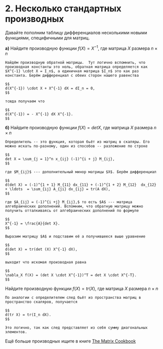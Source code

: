 # 2. Несколько стандартных производных


Давайте пополним таблицу дифференциалов несколькими новыми функциями, специфичными для матриц.


__а)__ Найдите производную функции $f(X) = X^{-1}$, где матрица $X$ размера $n \times n$


```{dropdown} Решение
Найдём производную обратной матрицы.  Тут логично вспомнить, что производная константы это ноль, обратная матрица определяется как $X^{-1} \cdot X = I_n$, а единичная матрица $I_n$ это как раз константа. Берём дифференциал с обеих сторон нашего равенства 

$$
d(X^{-1}) \cdot X + X^{-1} dX = dI_n = 0,
$$
    
тсюда получаем что 
    
$$
d(X^{-1}) = - X^{-1} dX X^{-1}.
$$

```

__б)__ Найдите производную функции $f(X) = det X$, где матрица $X$ размера $n \times n$


```{dropdown} Решение
Определитель -- это функция, которая бьёт из матриц в скаляры. Его можно искать по-разному, один из способов -- разложение по строке
    
$$
det X = \sum_{j = 1}^n x_{ij} (-1)^{i + j} M_{ij}, 
$$
    
где $M_{ij}$ --- дополнительный минор матрицы $X$. Берём дифференциал 
    
$$
d(det X) = (-1)^{1 + 1} M_{11} dx_{11} + (-1)^{1 + 2} M_{12}  dx_{12} + \ldots  = \sum_{ij} A_{ji} dx_{ij} = tr(A dX),
$$
    
где $A_{ij} = (-1)^{i +j} M_{ij},$ то есть $A$ --- матрица алгебраических дополнений. Вспомним, что обратную матрицу можно получить отталкиваясь от алгебраических дополнений по формуле 
    
$$
X^{-1} = \frac{A}{det X}.
$$
    
Выразим матрицу $A$ и подставим её а получившееся выше уравнение 
    
$$
d(det X) = tr(det (X) X^{-1} dX),
$$
    
выходит что искомая производная равна 
    
$$
\nabla_X f(X) = (det X \cdot X^{-1})^T = det X \cdot X^{-T}.
$$

```

Найдите производную функции $f(X) = tr(X)$, где матрица $X$ размера $n \times n$


```{dropdown} Решение
По аналогии с определителем след бьёт из пространства матриц в пространство скаляров, получается 
    
$$
d(tr X) = tr(I_n dX).
$$
    
Это логично, так как след представляет из себя сумму диагональных элементов.
```

Ещё больше производных ищите в книге [The Matrix Cookbook](https://www.math.uwaterloo.ca/~hwolkowi/matrixcookbook.pdf)


